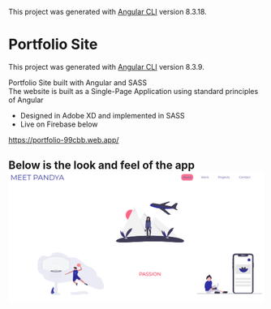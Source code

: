 
This project was generated with [Angular CLI](https://github.com/angular/angular-cli) version 8.3.18.

# Portfolio Site

This project was generated with [Angular CLI](https://github.com/angular/angular-cli) version 8.3.9.

Portfolio Site built with Angular and SASS</br>
The website is built as a Single-Page Application using standard principles of Angular
- Designed in Adobe XD and implemented in SASS
- Live on Firebase below

https://portfolio-99cbb.web.app/

Below is the look and feel of the app
![1](https://github.com/pandyama/Portfolio-Site/blob/master/Capture1.PNG)
---
